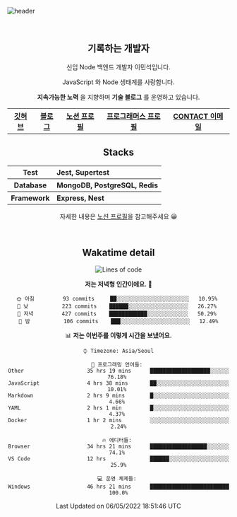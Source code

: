 ![header](https://capsule-render.vercel.app/api?type=rect&fontColor=f5f6fa&color=192a56&height=220&section=header&text=MinSeok%20Lee&fontSize=40)

&nbsp;

<h2 font-size="20px" align="center"> 기록하는 개발자 </h2>

<div align="center">
  
  <p>신입 Node 백앤드 개발자 이민석입니다.</p>
  <p>JavaScript 와 Node 생태계를 사랑합니다.</p>
  <p><strong>지속가능한 노력</strong> 을 지향하며 <strong>기술 블로그</strong> 를 운영하고 있습니다.</p>
  
  <p></p>
  <table>
    <tr>
      <th>
          <a href="https://github.com/unchaptered"> 깃허브 </a>
      </th>
      <th>
          <a href="https://velog.io/@unchapterd"> 블로그 </a>
      </th>
      <th>
          <a href="https://www.notion.so/9cf275a5af0441529ba7ba43f0d51f40"> 노션 프로필 </a>
      </th>
      <th>
          <a href="https://programmers.co.kr/pr/workstation19961002_3722"> 프로그래머스 프로필 </a>
      </th>
      <th>
          <a href="workstation19961002@gamil.com"> CONTACT 이메일 </a>
      </th>
    </tr>
  </table>
 

<h2 font-size="20px" align="center"> Stacks </h2>

<div align="center">
  <table font-weight="100">
    <tr>
      <th>Test</th>
      <th align="left">Jest, Supertest</th>
    </tr>
    <tr>
      <th>Database</th>
      <th align="left">MongoDB, PostgreSQL, Redis</th>
    </tr>
    <tr>
      <th>Framework</th>
      <th align="left">Express, Nest</th>
    </tr>
  </table>
  
  <footer> 자세한 내용은 <a href="https://band-queen-769.notion.site/9cf275a5af0441529ba7ba43f0d51f40">노션 프로필</a>을 참고해주세요 😀 </footer>
  
</div>
  
&nbsp;

<h2 font-size="20px" align="center"> Wakatime detail </h2>

<div align="center">

<!--START_SECTION:waka-->
![Lines of code](https://img.shields.io/badge/%EC%A0%80%EB%8A%94%20%EC%97%AC%ED%83%9C%EA%B9%8C%EC%A7%80%20-840%20Thousand%20%EC%A4%84%EC%9D%98%20%EC%BD%94%EB%93%9C%EB%A5%BC%20%EC%9E%91%EC%84%B1%ED%96%88%EC%96%B4%EC%9A%94.-blue)

**저는 저녁형 인간이에요. 🦉** 

```text
🌞 아침         93 commits     ██░░░░░░░░░░░░░░░░░░░░░░░   10.95% 
🌆 낮　         223 commits    ██████░░░░░░░░░░░░░░░░░░░   26.27% 
🌃 저녁         427 commits    ████████████░░░░░░░░░░░░░   50.29% 
🌙 밤　         106 commits    ███░░░░░░░░░░░░░░░░░░░░░░   12.49%

```


📊 **저는 이번주를 이렇게 시간을 보냈어요.** 

```text
⌚︎ Timezone: Asia/Seoul

💬 프로그래밍 언어들: 
Other                    35 hrs 19 mins      ███████████████████░░░░░░   76.18% 
JavaScript               4 hrs 38 mins       ██░░░░░░░░░░░░░░░░░░░░░░░   10.01% 
Markdown                 2 hrs 9 mins        █░░░░░░░░░░░░░░░░░░░░░░░░   4.66% 
YAML                     2 hrs 1 min         █░░░░░░░░░░░░░░░░░░░░░░░░   4.37% 
Docker                   1 hr 2 mins         ░░░░░░░░░░░░░░░░░░░░░░░░░   2.24%

🔥 에디터들: 
Browser                  34 hrs 21 mins      ██████████████████░░░░░░░   74.1% 
VS Code                  12 hrs              ██████░░░░░░░░░░░░░░░░░░░   25.9%

💻 운영 체제들: 
Windows                  46 hrs 21 mins      █████████████████████████   100.0%

```


 Last Updated on 06/05/2022 18:51:46 UTC
<!--END_SECTION:waka-->
  
</div>

